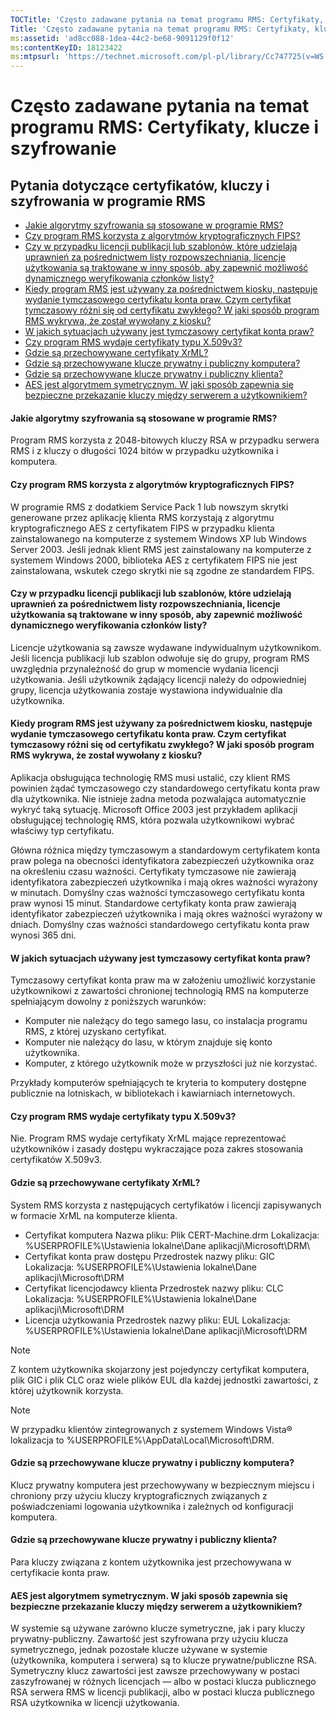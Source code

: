 ```yaml
---
TOCTitle: 'Często zadawane pytania na temat programu RMS: Certyfikaty, klucze i szyfrowanie'
Title: 'Często zadawane pytania na temat programu RMS: Certyfikaty, klucze i szyfrowanie'
ms:assetid: 'ad8cc088-1dea-44c2-be68-9091129f0f12'
ms:contentKeyID: 18123422
ms:mtpsurl: 'https://technet.microsoft.com/pl-pl/library/Cc747725(v=WS.10)'
---
```


Często zadawane pytania na temat programu RMS: Certyfikaty, klucze i szyfrowanie
================================================================================

Pytania dotyczące certyfikatów, kluczy i szyfrowania w programie RMS
--------------------------------------------------------------------

-   [Jakie algorytmy szyfrowania są stosowane w programie RMS?](#bkmk_10)
-   [Czy program RMS korzysta z algorytmów kryptograficznych FIPS?](#bkmk_11)
-   [Czy w przypadku licencji publikacji lub szablonów, które udzielają uprawnień za pośrednictwem listy rozpowszechniania, licencje użytkowania są traktowane w inny sposób, aby zapewnić możliwość dynamicznego weryfikowania członków listy?](#bkmk_12)
-   [Kiedy program RMS jest używany za pośrednictwem kiosku, następuje wydanie tymczasowego certyfikatu konta praw. Czym certyfikat tymczasowy różni się od certyfikatu zwykłego? W jaki sposób program RMS wykrywa, że został wywołany z kiosku?](#bkmk_13)
-   [W jakich sytuacjach używany jest tymczasowy certyfikat konta praw?](#bkmk_14)
-   [Czy program RMS wydaje certyfikaty typu X.509v3?](#bkmk_15)
-   [Gdzie są przechowywane certyfikaty XrML?](#bkmk_16)
-   [Gdzie są przechowywane klucze prywatny i publiczny komputera?](#bkmk_17)
-   [Gdzie są przechowywane klucze prywatny i publiczny klienta?](#bkmk_18)
-   [AES jest algorytmem symetrycznym. W jaki sposób zapewnia się bezpieczne przekazanie kluczy między serwerem a użytkownikiem?](#bkmk_19)

<span id="BKMK_10"></span>
#### Jakie algorytmy szyfrowania są stosowane w programie RMS?

Program RMS korzysta z 2048-bitowych kluczy RSA w przypadku serwera RMS i z kluczy o długości 1024 bitów w przypadku użytkownika i komputera.

<span id="BKMK_11"></span>
#### Czy program RMS korzysta z algorytmów kryptograficznych FIPS?

W programie RMS z dodatkiem Service Pack 1 lub nowszym skrytki generowane przez aplikację klienta RMS korzystają z algorytmu kryptograficznego AES z certyfikatem FIPS w przypadku klienta zainstalowanego na komputerze z systemem Windows XP lub Windows Server 2003. Jeśli jednak klient RMS jest zainstalowany na komputerze z systemem Windows 2000, biblioteka AES z certyfikatem FIPS nie jest zainstalowana, wskutek czego skrytki nie są zgodne ze standardem FIPS.

<span id="BKMK_12"></span>
#### Czy w przypadku licencji publikacji lub szablonów, które udzielają uprawnień za pośrednictwem listy rozpowszechniania, licencje użytkowania są traktowane w inny sposób, aby zapewnić możliwość dynamicznego weryfikowania członków listy?

Licencje użytkowania są zawsze wydawane indywidualnym użytkownikom. Jeśli licencja publikacji lub szablon odwołuje się do grupy, program RMS uwzględnia przynależność do grup w momencie wydania licencji użytkowania. Jeśli użytkownik żądający licencji należy do odpowiedniej grupy, licencja użytkowania zostaje wystawiona indywidualnie dla użytkownika.

<span id="BKMK_13"></span>
#### Kiedy program RMS jest używany za pośrednictwem kiosku, następuje wydanie tymczasowego certyfikatu konta praw. Czym certyfikat tymczasowy różni się od certyfikatu zwykłego? W jaki sposób program RMS wykrywa, że został wywołany z kiosku?

Aplikacja obsługująca technologię RMS musi ustalić, czy klient RMS powinien żądać tymczasowego czy standardowego certyfikatu konta praw dla użytkownika. Nie istnieje żadna metoda pozwalająca automatycznie wykryć taką sytuację. Microsoft Office 2003 jest przykładem aplikacji obsługującej technologię RMS, która pozwala użytkownikowi wybrać właściwy typ certyfikatu.

Główna różnica między tymczasowym a standardowym certyfikatem konta praw polega na obecności identyfikatora zabezpieczeń użytkownika oraz na określeniu czasu ważności. Certyfikaty tymczasowe nie zawierają identyfikatora zabezpieczeń użytkownika i mają okres ważności wyrażony w minutach. Domyślny czas ważności tymczasowego certyfikatu konta praw wynosi 15 minut. Standardowe certyfikaty konta praw zawierają identyfikator zabezpieczeń użytkownika i mają okres ważności wyrażony w dniach. Domyślny czas ważności standardowego certyfikatu konta praw wynosi 365 dni.

<span id="BKMK_14"></span>
#### W jakich sytuacjach używany jest tymczasowy certyfikat konta praw?

Tymczasowy certyfikat konta praw ma w założeniu umożliwić korzystanie użytkownikowi z zawartości chronionej technologią RMS na komputerze spełniającym dowolny z poniższych warunków:

-   Komputer nie należący do tego samego lasu, co instalacja programu RMS, z której uzyskano certyfikat.
-   Komputer nie należący do lasu, w którym znajduje się konto użytkownika.
-   Komputer, z którego użytkownik może w przyszłości już nie korzystać.

Przykłady komputerów spełniających te kryteria to komputery dostępne publicznie na lotniskach, w bibliotekach i kawiarniach internetowych.

<span id="BKMK_15"></span>
#### Czy program RMS wydaje certyfikaty typu X.509v3?

Nie. Program RMS wydaje certyfikaty XrML mające reprezentować użytkowników i zasady dostępu wykraczające poza zakres stosowania certyfikatów X.509v3.

<span id="BKMK_16"></span>
#### Gdzie są przechowywane certyfikaty XrML?

System RMS korzysta z następujących certyfikatów i licencji zapisywanych w formacie XrML na komputerze klienta.

-   Certyfikat komputera
    Nazwa pliku: Plik CERT-Machine.drm
    Lokalizacja: %USERPROFILE%\\Ustawienia lokalne\\Dane aplikacji\\Microsoft\\DRM\\
-   Certyfikat konta praw dostępu
    Przedrostek nazwy pliku: GIC
    Lokalizacja: %USERPROFILE%\\Ustawienia lokalne\\Dane aplikacji\\Microsoft\\DRM
-   Certyfikat licencjodawcy klienta
    Przedrostek nazwy pliku: CLC
    Lokalizacja: %USERPROFILE%\\Ustawienia lokalne\\Dane aplikacji\\Microsoft\\DRM
-   Licencja użytkowania
    Przedrostek nazwy pliku: EUL
    Lokalizacja: %USERPROFILE%\\Ustawienia lokalne\\Dane aplikacji\\Microsoft\\DRM

> [!note]  
> Z kontem użytkownika skojarzony jest pojedynczy certyfikat komputera, plik GIC i plik CLC oraz wiele plików EUL dla każdej jednostki zawartości, z której użytkownik korzysta. 

> [!note]  
> W przypadku klientów zintegrowanych z systemem Windows Vista® lokalizacja to %USERPROFILE%\\AppData\\Local\\Microsoft\\DRM. 

<span id="BKMK_17"></span>
#### Gdzie są przechowywane klucze prywatny i publiczny komputera?

Klucz prywatny komputera jest przechowywany w bezpiecznym miejscu i chroniony przy użyciu kluczy kryptograficznych związanych z poświadczeniami logowania użytkownika i zależnych od konfiguracji komputera.

<span id="BKMK_18"></span>
#### Gdzie są przechowywane klucze prywatny i publiczny klienta?

Para kluczy związana z kontem użytkownika jest przechowywana w certyfikacie konta praw.

<span id="BKMK_19"></span>
#### AES jest algorytmem symetrycznym. W jaki sposób zapewnia się bezpieczne przekazanie kluczy między serwerem a użytkownikiem?

W systemie są używane zarówno klucze symetryczne, jak i pary kluczy prywatny-publiczny. Zawartość jest szyfrowana przy użyciu klucza symetrycznego, jednak pozostałe klucze używane w systemie (użytkownika, komputera i serwera) są to klucze prywatne/publiczne RSA. Symetryczny klucz zawartości jest zawsze przechowywany w postaci zaszyfrowanej w różnych licencjach — albo w postaci klucza publicznego RSA serwera RMS w licencji publikacji, albo w postaci klucza publicznego RSA użytkownika w licencji użytkowania.
